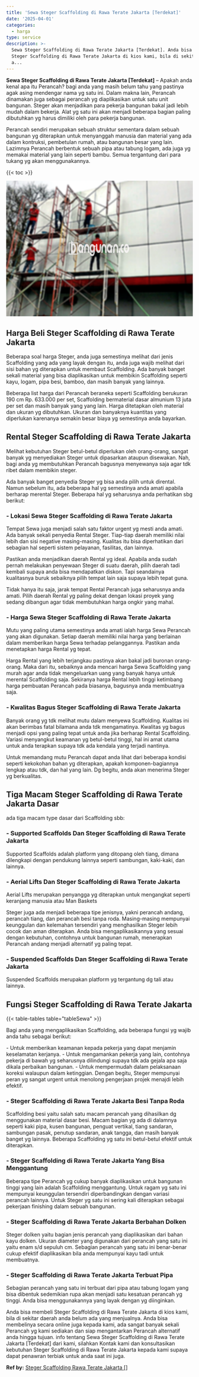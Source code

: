 ```yaml
---
title: 'Sewa Steger Scaffolding di Rawa Terate Jakarta [Terdekat]'
date: '2025-04-01'
categories:
  - harga
type: service
description: >-
  Sewa Steger Scaffolding di Rawa Terate Jakarta [Terdekat]. Anda bisa membeli
  Steger Scaffolding di Rawa Terate Jakarta di kios kami, bila di sekitar daerah
  a...
---
```


**Sewa Steger Scaffolding di Rawa Terate Jakarta \[Terdekat\]** – Apakah anda kenal apa itu Perancah? bagi anda yang masih belum tahu yang pastinya agak asing mendengar nama yg satu ini. Dalam makna lain, Perancah dinamakan juga sebagai perancah yg diaplikasikan untuk satu unit bangunan. Steger akan menjadikan para pekerja bangunan bakal jadi lebih mudah dalam bekerja. Alat yg satu ini akan menjadi beberapa bagian paling dibutuhkan yg harus dimiliki oleh para pekerja bangunan.

Perancah sendiri merupakan sebuah struktur sementara dalam sebuah bangunan yg diterapkan untuk menyanggah manusia dan material yang ada dalam kontruksi, pembetulan rumah, atau bangunan besar yang lain. Lazimnya Perancah berbentuk sebuah pipa atau tabung logam, ada juga yg memakai material yang lain seperti bambu. Semua tergantung dari para tukang yg akan menggunakannya.

{{< toc >}}

![Sewa Steger Scaffolding di Rawa Terate Jakarta [Terdekat]](/images/sewa-scaffolding-steger-07.png)

## Harga Beli Steger Scaffolding di Rawa Terate Jakarta

Beberapa soal harga Steger, anda juga semestinya melihat dari jenis Scaffolding yang ada yang layak dengan itu, anda juga wajib melihat dari sisi bahan yg diterapkan untuk membaut Scaffolding. Ada banyak banget sekali material yang bisa diaplikasikan untuk membikin Scaffolding seperti kayu, logam, pipa besi, bamboo, dan masih banyak yang lainnya.

Beberapa list harga dari Perancah beraneka seperti Scaffolding berukuran 190 cm Rp. 633.000 per set, Scaffolding bermaterial dasar almunium 13 juta per set dan masih banyak yang yang lain. Harga ditetapkan oleh material dan ukuran yg dibutuhkan. Ukuran dan banyaknya kuantitas yang diperlukan karenanya semakin besar biaya yg semestinya anda bayarkan.

## Rental Steger Scaffolding di Rawa Terate Jakarta

Melihat kebutuhan Steger betul-betul diperlukan oleh orang-orang, sangat banyak yg menyediakan Steger untuk dipasarkan ataupun disewakan. Nah, bagi anda yg membutuhkan Perancah bagusnya menyewanya saja agar tdk ribet dalam membikin steger.

Ada banyak banget penyedia Steger yg bisa anda pilih untuk dirental. Namun sebelum itu, ada beberapa hal yg semestinya anda amati apabila berharap merental Steger. Beberapa hal yg seharusnya anda perhatikan sbg berikut:

### \- Lokasi Sewa Steger Scaffolding di Rawa Terate Jakarta

Tempat Sewa juga menjadi salah satu faktor urgent yg mesti anda amati. Ada banyak sekali penyedia Rental Steger. Tiap-tiap daerah memiliki nilai lebih dan sisi negative masing-masing. Kualitas itu bisa diperhatikan dari sebagian hal seperti sistem pelayanan, fasilitas, dan lainnya.

Pastikan anda menjadikan daerah Rental yg ideal. Apabila anda sudah pernah melakukan penyewaan Steger di suatu daerah, pilih daerah tadi kembali supaya anda bisa mendapatkan diskon. Tapi seandainya kualitasnya buruk sebaiknya pilih tempat lain saja supaya lebih tepat guna.

Tidak hanya itu saja, jarak tempat Rental Perancah juga seharusnya anda amati. Pilih daerah Rental yg paling dekat dengan lokasi proyek yang sedang dibangun agar tidak membutuhkan harga ongkir yang mahal.

### \- Harga Sewa Steger Scaffolding di Rawa Terate Jakarta

Mutu yang paling utama semestinya anda amati ialah harga Sewa Perancah yang akan digunakan. Setiap daerah memiliki nilai harga yang berlainan dalam memberikan harga Sewa terhadap pelanggannya. Pastikan anda menetapkan harga Rental yg tepat.

Harga Rental yang lebih terjangkau pastinya akan bakal jadi buronan orang-orang. Maka dari itu, sebaiknya anda mencari harga Sewa Scaffolding yang murah agar anda tidak mengeluarkan uang yang banyak hanya untuk merental Scaffolding saja. Sekiranya harga Rental lebih tinggi ketimbang harga pembuatan Perancah pada biasanya, bagusnya anda membuatnya saja.

### \- Kwalitas Bagus Steger Scaffolding di Rawa Terate Jakarta

Banyak orang yg tdk melihat mutu dalam menyewa Scaffolding. Kualitas ini akan berimbas fatal bilamana anda tdk mengamatinya. Kwalitas yg bagus menjadi opsi yang paling tepat untuk anda jika berharap Rental Scaffolding. Variasi menyangkut keamanan yg betul-betul tinggi, hal ini amat utama untuk anda terapkan supaya tdk ada kendala yang terjadi nantinya.

Untuk memandang mutu Perancah dapat anda lihat dari beberapa kondisi seperti kekokohan bahan yg diterapkan, apakah komponen-bagiannya lengkap atau tdk, dan hal yang lain. Dg begitu, anda akan menerima Steger yg berkualitas.

## Tiga Macam Steger Scaffolding di Rawa Terate Jakarta Dasar

ada tiga macam type dasar dari Scaffolding sbb:

### \- Supported Scaffolds Dan Steger Scaffolding di Rawa Terate Jakarta

Supported Scaffolds adalah platform yang ditopang oleh tiang, dimana dilengkapi dengan pendukung lainnya seperti sambungan, kaki-kaki, dan lainnya.

### \- Aerial Lifts Dan Steger Scaffolding di Rawa Terate Jakarta

Aerial Lifts merupakan penyangga yg diterapkan untuk mengangkat seperti keranjang manusia atau Man Baskets

Steger juga ada menjadi beberapa tipe jenisnya, yakni perancah andang, perancah tiang, dan perancah besi tanpa roda. Masing-masing mempunyai keunggulan dan kelemahan tersendiri yang menghasilkan Steger lebih cocok dan aman diterapkan. Anda bisa mengaplikasikannya yang sesuai dengan kebutuhan, contohnya untuk bangunan rumah, menerapkan Perancah andang menjadi alternatif yg paling tepat.

### \- Suspended Scaffolds Dan Steger Scaffolding di Rawa Terate Jakarta

Suspended Scaffolds merupakan platform yg tergantung dg tali atau lainnya.

## Fungsi Steger Scaffolding di Rawa Terate Jakarta

{{< table-tables table="tableSewa" >}}

Bagi anda yang mengaplikasikan Scaffolding, ada beberapa fungsi yg wajib anda tahu sebagai berikut:

\- Untuk memberikan keamanan kepada pekerja yang dapat menjamin keselamatan kerjanya. - Untuk mengamankan pekerja yang lain, contohnya pekerja di bawah yg seharusnya dilindungi supaya tdk ada gejala apa saja dikala perbaikan bangunan. - Untuk mempermudah dalam pelaksanaan koreksi walaupun dalam ketinggian. Dengan begitu, Steger mempunyai peran yg sangat urgent untuk menolong pengerjaan projek menajdi lebih efektif.

### \- Steger Scaffolding di Rawa Terate Jakarta Besi Tanpa Roda

Scaffolding besi yaitu salah satu macam perancah yang dihasilkan dg menggunakan material dasar besi. Macam bagian yg ada di dalamnya seperti kaki pipa, kusen bangunan, penguat vertikal, tiang sandaran, sambungan pasak, penutup sandaran, anak tangga, dan masih banyak banget yg lainnya. Beberapa Scaffolding yg satu ini betul-betul efektif untuk diterapkan.

### \- Steger Scaffolding di Rawa Terate Jakarta Yang Bisa Menggantung

Beberapa tipe Perancah yg cukup banyak diaplikasikan untuk bangunan tinggi yang lain adalah Scaffolding menggantung. Untuk ragam yg satu ini mempunyai keunggulan tersendiri diperbandingkan dengan variasi perancah lainnya. Untuk Steger yg satu ini sering kali diterapkan sebagai pekerjaan finishing dalam sebuah bangunan.

### \- Steger Scaffolding di Rawa Terate Jakarta Berbahan Dolken

Steger dolken yaitu bagian jenis perancah yang diaplikasikan dari bahan kayu dolken. Ukuran diameter yang digunakan dari perancah yang satu ini yaitu enam s/d sepuluh cm. Sebagian perancah yang satu ini benar-benar cukup efektif diaplikasikan bila anda mempunyai kayu tadi untuk membuatnya.

### \- Steger Scaffolding di Rawa Terate Jakarta Terbuat Pipa

Sebagian perancah yang satu ini terbuat dari pipa atau tabung logam yang bisa dibentuk sedemikian rupa akan menjadi satu kesatuan perancah yg tinggi. Anda bisa menggunakannya yang layak dengan yg diinginkan.

Anda bisa membeli Steger Scaffolding di Rawa Terate Jakarta di kios kami, bila di sekitar daerah anda belum ada yang menjualnya. Anda bisa membelinya secara online juga kepada kami, ada sangat banyak sekali Perancah yg kami sediakan dan siap mengantarkan Perancah alternatif anda hingga tujuan. info tentang Sewa Steger Scaffolding di Rawa Terate Jakarta \[Terdekat\] dari kami, silahkan Kontak kami dan konsultasikan kebutuhan Steger Scaffolding di Rawa Terate Jakarta kepada kami supaya dapat penawran terbiak untuk anda saat ini juga.

**Ref by:** [Steger Scaffolding Rawa Terate Jakarta []](https://id.wikipedia.org/wiki/Steger)
